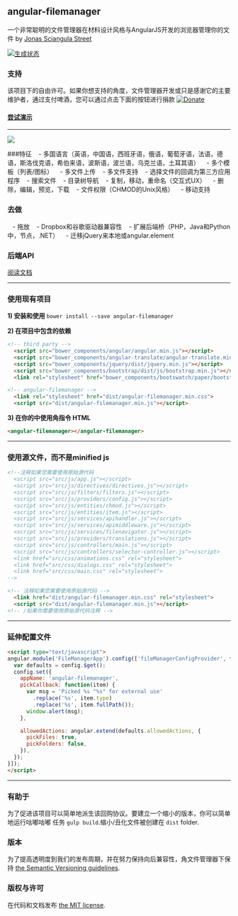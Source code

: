 ## angular-filemanager

一个非常聪明的文件管理器在材料设计风格与AngularJS开发的浏览器管理你的文件
 by [Jonas Sciangula Street](https://github.com/joni2back)

[![生成状态](https://travis-ci.org/joni2back/angular-filemanager.svg?branch=master)](https://travis-ci.org/joni2back/angular-filemanager)

### 支持
该项目下的自由许可。如果你想支持的角度，文件管理器开发或只是感谢它的主要维护者，通过支付啤酒，您可以通过点击下面的按钮进行捐款 [![Donate](https://www.paypal.com/en_GB/i/btn/btn_donate_LG.gif)](https://www.paypal.com/cgi-bin/webscr?cmd=_s-xclick&hosted_button_id=XRB7EW72PS982) 


#### [尝试演示](http://angular-filemanager.zendelsolutions.com/)
---------
![](https://raw.githubusercontent.com/joni2back/angular-filemanager/master/screenshot.gif)

###特征
   - 多国语言（英语，中国语，西班牙语，俄语，葡萄牙语，法语，德语，斯洛伐克语，希伯来语，波斯语，波兰语，乌克兰语，土耳其语）
   - 多个模板（列表/图标）
   - 多文件上传
   - 多文件支持
   - 选择文件的回调为第三方应用程序
   - 搜索文件
   - 目录树导航
   - 复制，移动，重命名（交互式UX）
   - 删除，编辑，预览，下载
   - 文件权限（CHMOD的Unix风格）
   - 移动支持

### 去做
   - 拖放
   - Dropbox和谷歌驱动器兼容性
   - 扩展后端桥（PHP，Java和Python中，节点，.NET）
   - 迁移jQuery来本地或angular.element

### 后端API
[阅读文档](API.md)

---------

### 使用现有项目
**1) 安装和使用**
```bower install --save angular-filemanager```

**2) 在项目中包含的依赖**
```html
<!-- third party -->
  <script src="bower_components/angular/angular.min.js"></script>
  <script src="bower_components/angular-translate/angular-translate.min.js"></script>
  <script src="bower_components/jquery/dist/jquery.min.js"></script>
  <script src="bower_components/bootstrap/dist/js/bootstrap.min.js"></script>
  <link rel="stylesheet" href="bower_components/bootswatch/paper/bootstrap.min.css" />

<!-- angular-filemanager -->
  <link rel="stylesheet" href="dist/angular-filemanager.min.css">
  <script src="dist/angular-filemanager.min.js"></script>
```

**3) 在你的中使用角指令 HTML**
```html
<angular-filemanager></angular-filemanager>
```

---------

### 使用源文件，而不是minified js
```html
<!--注释如果您需要使用原始源代码
  <script src="src/js/app.js"></script>
  <script src="src/js/directives/directives.js"></script>
  <script src="src/js/filters/filters.js"></script>
  <script src="src/js/providers/config.js"></script>
  <script src="src/js/entities/chmod.js"></script>
  <script src="src/js/entities/item.js"></script>
  <script src="src/js/services/apihandler.js"></script>
  <script src="src/js/services/apimiddleware.js"></script>
  <script src="src/js/services/filenavigator.js"></script>
  <script src="src/js/providers/translations.js"></script>
  <script src="src/js/controllers/main.js"></script>
  <script src="src/js/controllers/selector-controller.js"></script>
  <link href="src/css/animations.css" rel="stylesheet">
  <link href="src/css/dialogs.css" rel="stylesheet">
  <link href="src/css/main.css" rel="stylesheet">
-->

<!-- 注释如果您需要使用原始源代码 -->
  <link href="dist/angular-filemanager.min.css" rel="stylesheet">
  <script src="dist/angular-filemanager.min.js"></script>
<!-- /如果你需要使用原始源代码注释 -->
```

---------

### 延伸配置文件
```html
<script type="text/javascript">
angular.module('FileManagerApp').config(['fileManagerConfigProvider', function (config) {
  var defaults = config.$get();
  config.set({
    appName: 'angular-filemanager',
    pickCallback: function(item) {
      var msg = 'Picked %s "%s" for external use'
        .replace('%s', item.type)
        .replace('%s', item.fullPath());
      window.alert(msg);
    },

    allowedActions: angular.extend(defaults.allowedActions, {
      pickFiles: true,
      pickFolders: false,
    }),
  });
}]);
</script>
```

---------

### 有助于
为了促进该项目可以简单地派生该回购协议。要建立一个缩小的版本，你可以简单地运行咕嘟咕嘟
任务 `gulp build`.缩小/丑化文件被创建在 `dist` folder.

### 版本
为了提高透明度到我们的发布周期，并在努力保持向后兼容性，角文件管理器下保持 [the Semantic Versioning guidelines](http://semver.org/).

### 版权与许可
在代码和文档发布 [the MIT license](https://github.com/joni2back/angular-filemanager/blob/master/LICENSE).


